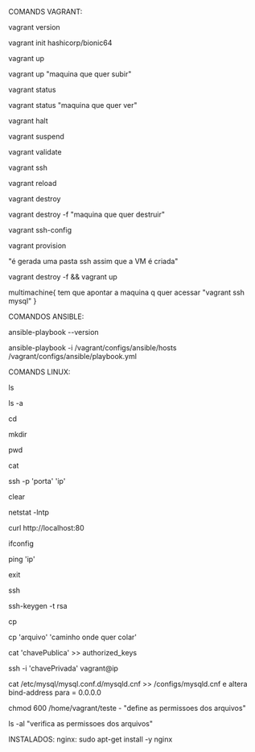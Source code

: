 COMANDS VAGRANT:

vagrant version

vagrant init hashicorp/bionic64

vagrant up

vagrant up "maquina que quer subir"

vagrant status

vagrant status "maquina que quer ver"

vagrant halt

vagrant suspend

vagrant validate

vagrant ssh

vagrant reload

vagrant destroy

vagrant destroy -f "maquina que quer destruir"

vagrant ssh-config

vagrant provision

"é gerada uma pasta ssh assim que a VM é criada"

vagrant destroy -f && vagrant up

multimachine{
tem que apontar a maquina q quer acessar "vagrant ssh mysql"
}

COMANDOS ANSIBLE:

ansible-playbook --version

ansible-playbook -i /vagrant/configs/ansible/hosts /vagrant/configs/ansible/playbook.yml

COMANDS LINUX:

ls

ls -a

cd

mkdir

pwd

cat

ssh -p 'porta' 'ip'

clear

netstat -lntp

curl http://localhost:80

ifconfig

ping 'ip'

exit

ssh

ssh-keygen -t rsa

cp

cp 'arquivo' 'caminho onde quer colar'

cat 'chavePublica' >> authorized_keys

ssh -i 'chavePrivada' vagrant@ip

<!-- joga o arquivo do mysql pro nosso SO -->

cat /etc/mysql/mysql.conf.d/mysqld.cnf >> /configs/mysqld.cnf
e altera bind-address para = 0.0.0.0

chmod 600 /home/vagrant/teste - "define as permissoes dos arquivos"

ls -al "verifica as permissoes dos arquivos"

INSTALADOS:
nginx: sudo apt-get install -y nginx
